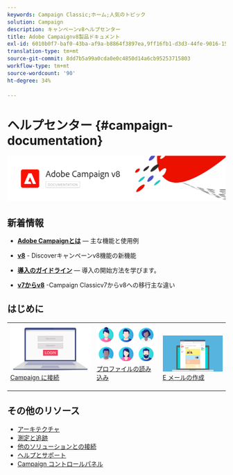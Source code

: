 ```yaml
---
keywords: Campaign Classic;ホーム;人気のトピック
solution: Campaign
description: キャンペーンv8ヘルプセンター
title: Adobe Campaignv8製品ドキュメント
exl-id: 6010b0f7-baf0-43ba-af9a-b8864f3897ea,9ff16fb1-d3d3-44fe-9016-15abffdbc74e
translation-type: tm+mt
source-git-commit: 8dd7b5a99a0cda0e0c4850d14a6cb95253715803
workflow-type: tm+mt
source-wordcount: '90'
ht-degree: 34%

---
```


# ヘルプセンター {#campaign-documentation}

![](assets/banner-documentationv8.png)

## 新着情報

* **[Adobe Campaignとは](start/get-started.md)**  — 主な機能と使用例

* **[v8](start/whats-new.md)**  - Discoverキャンペーンv8機能の新機能

* **[導入のガイドライン](start/implement.md)**   — 導入の開始方法を学びます。

* **[v7からv8](start/capability-matrix.md)** -Campaign Classicv7からv8への移行主な違い

## はじめに

<table>
<tr>
  <td valign="bottom">
    <a href="start/connect.md">
      <img alt="接続" src="start/assets/do-not-localize/login.jpeg"/>
    </a>
    <div>
    <a href="start/connect.md">Campaign に接続</a>
    </div>
    <br>
  </td>

<td valign="bottom">
      <a href="start/import.md">
       <img alt="インポート" src="start/assets/do-not-localize/profiles.jpeg" />
       </a>
    <div><a href="start/import.md">プロファイルの読み込み</a>
    </div>
    <br>
  </td>
  <td valign="bottom">
    <a href="start/create-message.md">
      <img alt="E メール" src="start/assets/do-not-localize/email-design.jpeg" />
    </a>
    <div>
    <a href="start/create-message.md">E メールの作成</a>
    </div>
    <br>
  </td>
</tr>
</table>

## その他のリソース

* [アーキテクチャ](dev/architecture.md)
* [測定と追跡](start/reporting.md)
* [他のソリューションとの接続](connect/integration.md)
* [ヘルプとサポート](start/support.md)
* [Campaign コントロールパネル](https://experienceleague.adobe.com/docs/control-panel/using/control-panel-home.html?lang=ja)
